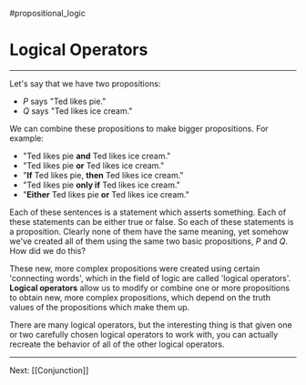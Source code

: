 #propositional_logic

# Logical Operators

---

Let's say that we have two propositions:

- $P$ says "Ted likes pie."
- $Q$ says "Ted likes ice cream."

We can combine these propositions to make bigger propositions. For example:

- "Ted likes pie **and** Ted likes ice cream."
- "Ted likes pie **or** Ted likes ice cream."
- "**If** Ted likes pie, **then** Ted likes ice cream."
- "Ted likes pie **only if** Ted likes ice cream."
- "**Either** Ted likes pie **or** Ted likes ice cream."

Each of these sentences is a statement which asserts something. Each of these statements can be either true or false. So each of these statements is a proposition. Clearly none of them have the same meaning, yet somehow we've created all of them using the same two basic propositions, $P$ and $Q$. How did we do this?

These new, more complex propositions were created using certain 'connecting words', which in the field of logic are called 'logical operators'. **Logical operators** allow us to modify or combine one or more propositions to obtain new, more complex propositions, which depend on the truth values of the propositions which make them up.

There are many logical operators, but the interesting thing is that given one or two carefully chosen logical operators to work with, you can actually recreate the behavior of all of the other logical operators.

---

Next: [[Conjunction]]
